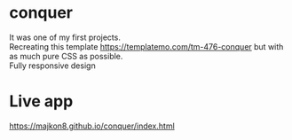 # conquer
It was one of my first projects.  
Recreating this template https://templatemo.com/tm-476-conquer but with as much pure CSS as possible.  
Fully responsive design  
# Live app
https://majkon8.github.io/conquer/index.html
